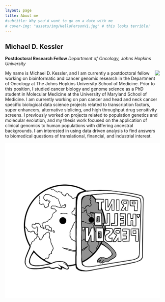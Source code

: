 ```yaml
---
layout: page
title: About me
#subtitle: Why you'd want to go on a date with me
# cover-img: "assets/img/HelloPersonV1.jpg" # this looks terrible!
---
```


## Michael D. Kessler

**Postdoctoral Research Fellow**
*Department of Oncology, Johns Hopkins University*

<img style="float: right;" src="/asset/img/FullSizeRender.shortened.png">

My name is Michael D. Kessler, and I am currently a postdoctoral fellow working on bioinformatic and cancer genomic research in the Department of Oncology at The Johns Hopkins University School of Medicine. Prior to this position, I studied cancer biology and genome science as a PhD student in Molecular Medicine at the University of Maryland School of Medicine. I am currently working on pan cancer and head and neck cancer specific biological data science projects related to transcription factors, super enhancers, alternative slplicing, and high throughput drug sensitivity screens. I previously worked on projects related to population genetics and molecular evolution, and my thesis work focused on the application of clinical genomics to human populations with differing ancestral backgrounds. I am interested in using data driven analysis to find answers to biomedical questions of translational, financial, and industrial interest. 


![](/assets/img/HelloPersonV1.jpg)

